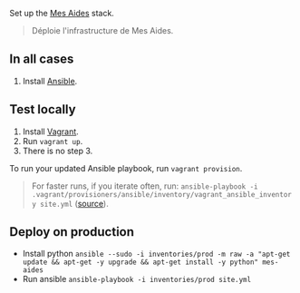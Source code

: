 Set up the [Mes Aides](https://mes-aides.gouv.fr) stack.

> Déploie l'infrastructure de Mes Aides.


In all cases
------------

1. Install [Ansible](http://www.ansible.com).


Test locally
------------

1. Install [Vagrant](https://www.vagrantup.com).
2. Run `vagrant up`.
3. There is no step 3.

To run your updated Ansible playbook, run `vagrant provision`.

> For faster runs, if you iterate often, run: `ansible-playbook -i .vagrant/provisioners/ansible/inventory/vagrant_ansible_inventory site.yml` ([source](http://docs.ansible.com/ansible/guide_vagrant.html#running-ansible-manually)).


Deploy on production
--------------------

 * Install python `ansible --sudo -i inventories/prod -m raw -a "apt-get update && apt-get -y upgrade && apt-get install -y python" mes-aides`
 * Run ansible `ansible-playbook -i inventories/prod site.yml`
